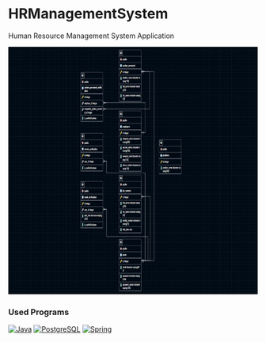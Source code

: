 # HRManagementSystem
Human Resource Management System Application

<a href="https://github.com/kaankbt/HRManagementSystem"><img src="https://github.com/kaankbt/HRManagementSystem/blob/main/HRManagementSystem/images/sql.png?raw=true" height="500"></a>


### Used Programs

[![Java](https://img.shields.io/badge/Java-ED8B00?style=for-the-badge&logo=java&logoColor=white)](https://www.java.com/)
[![PostgreSQL](https://img.shields.io/badge/PostgreSQL-316192?style=for-the-badge&logo=postgresql&logoColor=white)](https://www.postgresql.org/)
[![Spring](https://img.shields.io/badge/Spring-6DB33F?style=for-the-badge&logo=spring&logoColor=white)](https://spring.io/)
